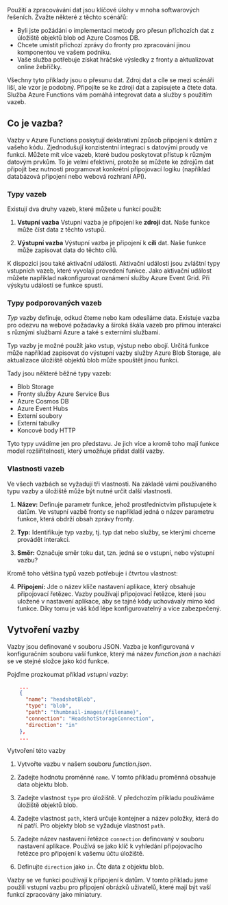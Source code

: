 Použití a zpracovávání dat jsou klíčové úlohy v mnoha softwarových řešeních. Zvažte některé z těchto scénářů:

* Byli jste požádáni o implementaci metody pro přesun příchozích dat z úložiště objektů blob od Azure Cosmos DB.
* Chcete umístit příchozí zprávy do fronty pro zpracování jinou komponentou ve vašem podniku.
* Vaše služba potřebuje získat hráčské výsledky z fronty a aktualizovat online žebříčky.

Všechny tyto příklady jsou o přesunu dat. Zdroj dat a cíle se mezi scénáři liší, ale vzor je podobný. Připojíte se ke zdroji dat a zapisujete a čtete data. Služba Azure Functions vám pomáhá integrovat data a služby s použitím vazeb. 

## <a name="what-is-a-binding"></a>Co je vazba?

Vazby v Azure Functions poskytují deklarativní způsob připojení k datům z vašeho kódu. Zjednodušují konzistentní integraci s datovými proudy ve funkci. Můžete mít více vazeb, které budou poskytovat přístup k různým datovým prvkům. To je velmi efektivní, protože se můžete ke zdrojům dat připojit bez nutnosti programovat konkrétní připojovací logiku (například databázová připojení nebo webová rozhraní API).

### <a name="types-of-bindings"></a>Typy vazeb

Existují dva druhy vazeb, které můžete u funkcí použít:

1. **Vstupní vazba** Vstupní vazba je připojení ke **zdroji** dat. Naše funkce může číst data z těchto vstupů.

1. **Výstupní vazba** Výstupní vazba je připojení k **cíli** dat. Naše funkce může zapisovat data do těchto cílů.

K dispozici jsou také aktivační události. Aktivační události jsou zvláštní typy vstupních vazeb, které vyvolají provedení funkce. Jako aktivační událost můžete například nakonfigurovat oznámení služby Azure Event Grid. Při výskytu události se funkce spustí.

### <a name="types-of-supported-bindings"></a>Typy podporovaných vazeb

*Typ* vazby definuje, odkud čteme nebo kam odesíláme data. Existuje vazba pro odezvu na webové požadavky a široká škála vazeb pro přímou interakci s různými službami Azure a také s externími službami.

Typ vazby je možné použít jako vstup, výstup nebo obojí. Určitá funkce může například zapisovat do výstupní vazby služby Azure Blob Storage, ale aktualizace úložiště objektů blob může spouštět jinou funkci.

Tady jsou některé běžné typy vazeb:
- Blob Storage
- Fronty služby Azure Service Bus
- Azure Cosmos DB
- Azure Event Hubs
- Externí soubory
- Externí tabulky
- Koncové body HTTP

Tyto typy uvádíme jen pro představu. Je jich více a kromě toho mají funkce model rozšiřitelnosti, který umožňuje přidat další vazby.

### <a name="binding-properties"></a>Vlastnosti vazeb

Ve všech vazbách se vyžadují tři vlastnosti. Na základě vámi používaného typu vazby a úložiště může být nutné určit další vlastnosti.

1. **Název:** Definuje parametr funkce, jehož prostřednictvím přistupujete k datům. Ve vstupní vazbě fronty se například jedná o název parametru funkce, která obdrží obsah zprávy fronty. 

1. **Typ:** Identifikuje typ vazby, tj. typ dat nebo služby, se kterými chceme provádět interakci.

1. **Směr:** Označuje směr toku dat, tzn. jedná se o vstupní, nebo výstupní vazbu?

Kromě toho většina typů vazeb potřebuje i čtvrtou vlastnost: 

4. **Připojení:** Jde o název klíče nastavení aplikace, který obsahuje připojovací řetězec. Vazby používají připojovací řetězce, které jsou uložené v nastavení aplikace, aby se tajné kódy uchovávaly mimo kód funkce. Díky tomu je váš kód lépe konfigurovatelný a více zabezpečený.

## <a name="create-a-binding"></a>Vytvoření vazby

Vazby jsou definované v souboru JSON. Vazba je konfigurovaná v konfiguračním souboru vaší funkce, který má název *function.json* a nachází se ve stejné složce jako kód funkce.

 Pojďme prozkoumat příklad *vstupní vazby*:

```json
    ...
    {
      "name": "headshotBlob",
      "type": "blob",
      "path": "thumbnail-images/{filename}",
      "connection": "HeadshotStorageConnection",
      "direction": "in"
    },
    ...
```

Vytvoření této vazby

1. Vytvořte vazbu v našem souboru *function.json*.

1. Zadejte hodnotu proměnné `name`. V tomto příkladu proměnná obsahuje data objektu blob.

1. Zadejte vlastnost `type` pro úložiště. V předchozím příkladu používáme úložiště objektů blob.

1. Zadejte vlastnost `path`, která určuje kontejner a název položky, která do ní patří. Pro objekty blob se vyžaduje vlastnost `path`.

1. Zadejte název nastavení řetězce `connection` definovaný v souboru nastavení aplikace. Používá se jako klíč k vyhledání připojovacího řetězce pro připojení k vašemu účtu úložiště.

1. Definujte `direction` jako `in`. Čte data z objektu blob.

Vazby se ve funkci používají k připojení k datům. V tomto příkladu jsme použili vstupní vazbu pro připojení obrázků uživatelů, které mají být vaší funkcí zpracovány jako miniatury.
